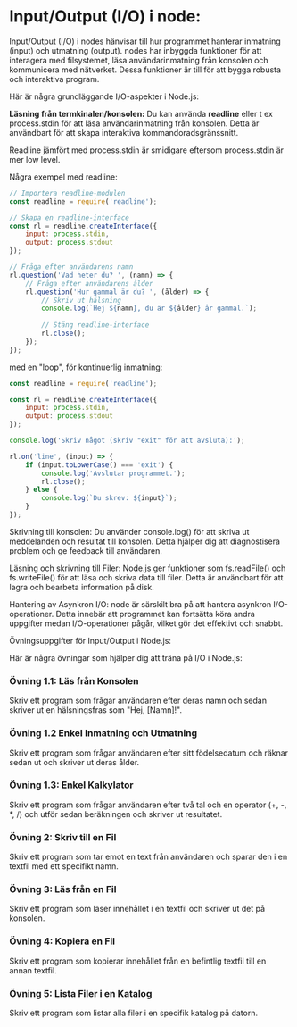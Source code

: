 # Input/Output (I/O) i node:

Input/Output (I/O) i nodes hänvisar till hur programmet hanterar inmatning (input) och utmatning (output). nodes har inbyggda funktioner för att interagera med filsystemet, läsa användarinmatning från konsolen och kommunicera med nätverket. 
Dessa funktioner är till för att bygga robusta och interaktiva program.

Här är några grundläggande I/O-aspekter i Node.js:

**Läsning från termkinalen/konsolen:**
Du kan använda **readline** eller t ex process.stdin för att läsa användarinmatning från konsolen. Detta är användbart för att skapa interaktiva kommandoradsgränssnitt.

Readline jämfört med process.stdin är smidigare eftersom process.stdin är mer low level.

Några exempel med readline:


```javascript
// Importera readline-modulen
const readline = require('readline');

// Skapa en readline-interface
const rl = readline.createInterface({
    input: process.stdin,
    output: process.stdout
});

// Fråga efter användarens namn
rl.question('Vad heter du? ', (namn) => {
    // Fråga efter användarens ålder
    rl.question('Hur gammal är du? ', (ålder) => {
        // Skriv ut hälsning
        console.log(`Hej ${namn}, du är ${ålder} år gammal.`);
        
        // Stäng readline-interface
        rl.close();
    });
});
```

med en "loop", för kontinuerlig inmatning:

```javascript
const readline = require('readline');

const rl = readline.createInterface({
    input: process.stdin,
    output: process.stdout
});

console.log('Skriv något (skriv "exit" för att avsluta):');

rl.on('line', (input) => {
    if (input.toLowerCase() === 'exit') {
        console.log('Avslutar programmet.');
        rl.close();
    } else {
        console.log(`Du skrev: ${input}`);
    }
});
```

Skrivning till konsolen:
Du använder console.log() för att skriva ut meddelanden och resultat till konsolen. Detta hjälper dig att diagnostisera problem och ge feedback till användaren.

Läsning och skrivning till Filer:
Node.js ger funktioner som fs.readFile() och fs.writeFile() för att läsa och skriva data till filer. Detta är användbart för att lagra och bearbeta information på disk.

Hantering av Asynkron I/O:
node är särskilt bra på att hantera asynkron I/O-operationer. Detta innebär att programmet kan fortsätta köra andra uppgifter medan I/O-operationer pågår, vilket gör det effektivt och snabbt.

Övningsuppgifter för Input/Output i Node.js:

Här är några övningar som hjälper dig att träna på I/O i Node.js:

### Övning 1.1: Läs från Konsolen
Skriv ett program som frågar användaren efter deras namn och sedan skriver ut en hälsningsfras som "Hej, [Namn]!".

### Övning 1.2 Enkel Inmatning och Utmatning
Skriv ett program som frågar användaren efter sitt födelsedatum och räknar sedan ut och skriver ut deras ålder.

### Övning 1.3: Enkel Kalkylator
Skriv ett program som frågar användaren efter två tal och en operator (+, -, *, /) och utför sedan beräkningen och skriver ut resultatet.

### Övning 2: Skriv till en Fil
Skriv ett program som tar emot en text från användaren och sparar den i en textfil med ett specifikt namn.

### Övning 3: Läs från en Fil
Skriv ett program som läser innehållet i en textfil och skriver ut det på konsolen.

### Övning 4: Kopiera en Fil
Skriv ett program som kopierar innehållet från en befintlig textfil till en annan textfil.

### Övning 5: Lista Filer i en Katalog
Skriv ett program som listar alla filer i en specifik katalog på datorn.


